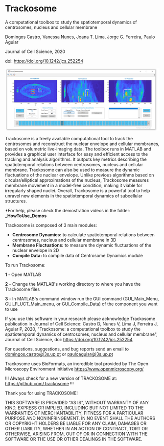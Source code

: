 # Trackosome
A computational toolbox to study the spatiotemporal dynamics of centrosomes, nucleus and cellular membrane 

Domingos Castro, Vanessa Nunes, Joana T. Lima, Jorge G. Ferreira,  Paulo Aguiar

Journal of Cell Science, 2020

doi: https://doi.org/10.1242/jcs.252254

![alt text](print.png)

Trackosome is a freely available computational tool to track the centrosomes and reconstruct the nuclear envelope and cellular membranes, based on volumetric live-imaging data. The toolbox runs in MATLAB and provides a graphical user interface for easy and efficient access to the tracking and analysis algorithms. It outputs key metrics describing the spatiotemporal relations between centrosomes, nucleus and cellular membrane. Trackosome can also be used to measure the dynamic fluctuations of the nuclear envelope. Unlike previous algorithms based on circular/elliptical approximations of the nucleus, Trackosome measures membrane movement in a model-free condition, making it viable for irregularly shaped nuclei. Overall, Trackosome is a powerful tool to help unravel new elements in the spatiotemporal dynamics of subcellular structures.

*For help, please check the demostration videos in the folder: **_HowToUse_Demos**

Trackosome is composed of 3 main modules:
- **Centrosome Dynamics:** to calculate spatiotemporal relations between centrosomes, nucleus and cellular membrane in 3D
- **Membrane Fluctuations:** to measure the dynamic fluctuations of the nuclear envelope in 2D
- **Compile Data:** to compile data of Centrosome Dynamics module



To run Trackosome:

**1** - Open MATLAB

**2** - Change the MATLAB's working directory to where you have the Trackosome files

**3** - In MATLAB's command window run the GUI command (GUI_Main_Menu, GUI_FLUCT_Main_menu, or GUI_Compile_Data) of the component you want to use



If you use this software in your research please acknowledge Trackosome publication in Journal of Cell Science: Castro D, Nunes V, Lima J, Ferreira J, Aguiar P, 2020, "Trackosome: a computational toolbox to study the spatiotemporal dynamics of centrosomes, nucleus and cellular membrane", Journal of Cell Science, doi: https://doi.org/10.1242/jcs.252254


For questions, suggestions, and bug reports send an email to domingos.castro@i3s.up.pt or pauloaguiar@i3s.up.pt

Trackosome uses BioFormats, an incredible tool provided by The Open Microscopy Environment initiative
https://www.openmicroscopy.org/


!!! Always check for a new version of TRACKOSOME at: https://github.com/Trackosome !!!


Thank you for using TRACKOSOME!


THIS SOFTWARE IS PROVIDED "AS IS", WITHOUT WARRANTY OF ANY KIND, EXPRESS OR IMPLIED, INCLUDING BUT NOT LIMITED TO THE WARRANTIES OF MERCHANTABILITY, FITNESS FOR A PARTICULAR PURPOSE AND NONINFRINGEMENT. IN NO EVENT SHALL THE AUTHORS OR COPYRIGHT HOLDERS BE LIABLE FOR ANY CLAIM, DAMAGES OR OTHER LIABILITY, WHETHER IN AN ACTION OF CONTRACT, TORT OR OTHERWISE, ARISING FROM, OUT OF OR IN CONNECTION WITH THE SOFTWARE OR THE USE OR OTHER DEALINGS IN THE SOFTWARE.
